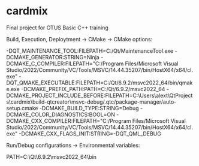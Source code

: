 # cardmix
Final project for OTUS Basic C++ training


Build, Execution, Deploytment -> CMake -> CMake options:

-DQT_MAINTENANCE_TOOL:FILEPATH=C:/Qt/MaintenanceTool.exe
-DCMAKE_GENERATOR:STRING=Ninja
-DCMAKE_C_COMPILER:FILEPATH="C:/Program
Files/Microsoft
Visual
Studio/2022/Community/VC/Tools/MSVC/14.44.35207/bin/HostX64/x64/cl.exe"
-DQT_QMAKE_EXECUTABLE:FILEPATH=C:/Qt/6.9.2/msvc2022_64/bin/qmake.exe
-DCMAKE_PREFIX_PATH:PATH=C:/Qt/6.9.2/msvc2022_64
-DCMAKE_PROJECT_INCLUDE_BEFORE:FILEPATH=C:\Users\alext\QtProjects\cardmix\build-qtcreator\msvc-debug/.qtc/package-manager/auto-setup.cmake
-DCMAKE_BUILD_TYPE:STRING=Debug
-DCMAKE_COLOR_DIAGNOSTICS:BOOL=ON
-DCMAKE_CXX_COMPILER:FILEPATH="C:/Program Files/Microsoft Visual Studio/2022/Community/VC/Tools/MSVC/14.44.35207/bin/HostX64/x64/cl.exe"
-DCMAKE_CXX_FLAGS_INIT:STRING=-DQT_QML_DEBUG


Run/Debug configurations -> Environmental variables:

PATH=C:\Qt\6.9.2\msvc2022_64\bin